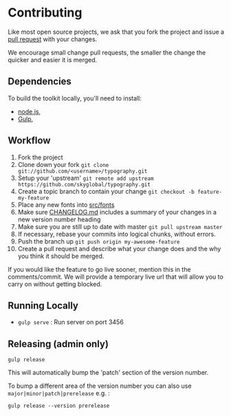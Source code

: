 # Contributing

Like most open source projects, we ask that you fork the project and issue a [pull request](#pull-requests) with your changes.

We encourage small change pull requests, the smaller the change the quicker and easier it is merged.

## Dependencies

To build the toolkit locally, you'll need to install:
 * [node.js](http://nodejs.org),
 * [Gulp](http://gulpjs.com),


## Workflow

1. Fork the project
2. Clone down your fork
`git clone git://github.com/<username>/typography.git`
3. Setup your 'upstream'
`git remote add upstream https://github.com/skyglobal/typography.git`
4. Create a topic branch to contain your change
`git checkout -b feature-my-feature`
5. Place any new fonts into [src/fonts](/src/fonts)
6. Make sure [CHANGELOG.md](./CHANGELOG.md) includes a summary of your changes in a new version number heading
7. Make sure you are still up to date with master
`git pull upstream master`
8. If necessary, rebase your commits into logical chunks, without errors.
9. Push the branch up 
`git push origin my-awesome-feature`
10. Create a pull request and describe what your change does and the why you think it should be merged.

If you would like the feature to go live sooner, mention this in the comments/commit. We will provide a temporary live url that will allow you to carry on without getting blocked.

## Running Locally

 * `gulp serve` :  Run server on port 3456
 
## Releasing (admin only)

`gulp release`

This will automatically bump the 'patch' section of the version number.  

To bump a different area of the version number you can also use `major|minor|patch|prerelease` e.g. :

`gulp release --version prerelease`